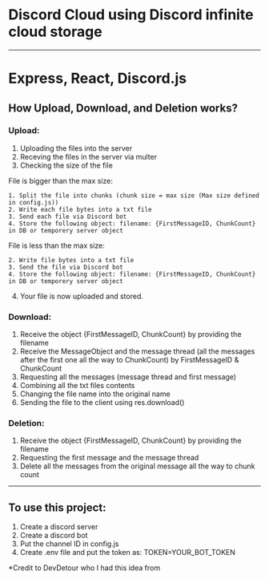 # Discord Cloud using Discord infinite cloud storage
-------------------------------------------------------------------------------
# Express, React, Discord.js
## How Upload, Download, and Deletion works?

### Upload:
1. Uploading the files into the server
2. Receving the files in the server via multer
3. Checking the size of the file

  File is bigger than the max size:

    1. Split the file into chunks (chunk size = max size (Max size defined in config.js))
    2. Write each file bytes into a txt file
    3. Send each file via Discord bot
    4. Store the following object: filename: {FirstMessageID, ChunkCount} in DB or temporery server object

  File is less than the max size:

    2. Write file bytes into a txt file
    3. Send the file via Discord bot
    4. Store the following object: filename: {FirstMessageID, ChunkCount} in DB or temporery server object

4. Your file is now uploaded and stored.

### Download:
1. Receive the object {FirstMessageID, ChunkCount} by providing the filename
2. Receive the MessageObject and the message thread (all the messages after the first one all the way to ChunkCount) by FirstMessageID & ChunkCount
3. Requesting all the messages (message thread and first message)
4. Combining all the txt files contents
5. Changing the file name into the original name
6. Sending the file to the client using res.download()

### Deletion:
1. Receive the object {FirstMessageID, ChunkCount} by providing the filename
2. Requesting the first message and the message thread
3. Delete all the messages from the original message all the way to chunk count

-------------------------------------------------------------------------------
## To use this project:
1. Create a discord server
2. Create a discord bot
3. Put the channel ID in config.js
4. Create .env file and put the token as: TOKEN=YOUR_BOT_TOKEN

*Credit to DevDetour who I had this idea from
